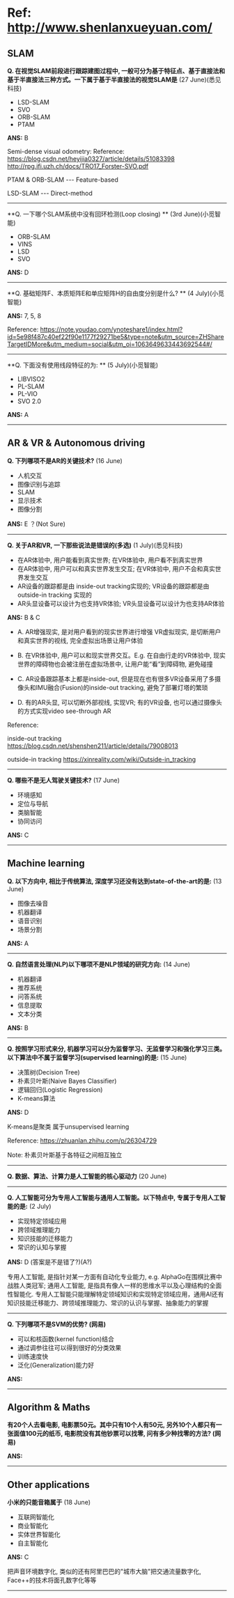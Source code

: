 # Ref: http://www.shenlanxueyuan.com/

## SLAM

**Q. 在视觉SLAM前段进行跟踪建图过程中, 一般可分为基于特征点、基于直接法和基于半直接法三种方式。一下属于基于半直接法的视觉SLAM是** (27 June)(悉见科技)

- LSD-SLAM
- SVO
- ORB-SLAM
- PTAM

**ANS:** B

Semi-dense visual odometry: Reference: https://blog.csdn.net/heyijia0327/article/details/51083398
                                       http://rpg.ifi.uzh.ch/docs/TRO17_Forster-SVO.pdf

PTAM & ORB-SLAM --- Feature-based

LSD-SLAM --- Direct-method

----------------------------------------------------------------------------------------------------------------------------------

**Q. 一下哪个SLAM系统中没有回环检测(Loop closing) ** (3rd June)(小觅智能) 
- ORB-SLAM
- VINS
- LSD
- SVO

**ANS:** D

----------------------------------------------------------------------------------------------------------------------------------

**Q. 基础矩阵F、本质矩阵E和单应矩阵H的自由度分别是什么? ** (4 July)(小觅智能)

**ANS:** 7, 5, 8

Reference: https://note.youdao.com/ynoteshare1/index.html?id=5e98f487c40ef22f90e1177f29271be5&type=note&utm_source=ZHShareTargetIDMore&utm_medium=social&utm_oi=1063649633443692544#/

----------------------------------------------------------------------------------------------------------------------------------

**Q. 下面没有使用线段特征的为: ** (5 July)(小觅智能) 
- LIBVISO2
- PL-SLAM
- PL-VIO
- SVO 2.0

**ANS:** A



----------------------------------------------------------------------------------------------------------------------------------

## AR & VR & Autonomous driving

**Q. 下列哪项不是AR的关键技术?** (16 June)
- 人机交互
- 图像识别与追踪
- SLAM
- 显示技术
- 图像分割

**ANS:** E ？(Not Sure)

----------------------------------------------------------------------------------------------------------------------------------

**Q. 关于AR和VR, 一下那些说法是错误的(多选)** (1 July)(悉见科技)  
- 在AR体验中, 用户能看到真实世界; 在VR体验中, 用户看不到真实世界
- 在AR体验中, 用户可以和真实世界发生交互; 在VR体验中, 用户不会和真实世界发生交互
- AR设备的跟踪都是由 inside-out tracking实现的; VR设备的跟踪都是由outside-in tracking 实现的
- AR头显设备可以设计为也支持VR体验; VR头显设备可以设计为也支持AR体验

**ANS:** B & C

- A. 
AR增强现实, 是对用户看到的现实世界进行增强
VR虚拟现实, 是切断用户和真实世界的视线, 完全虚拟出场景让用户体验

- B. 
在VR体验中, 用户可以和现实世界交互。E.g. 在自由行走的VR体验中, 现实世界的障碍物也会被注册在虚拟场景中, 让用户能“看”到障碍物, 避免碰撞

- C. 
AR设备跟踪基本上都是inside-out, 但是现在也有很多VR设备采用了多摄像头和IMU融合(Fusion)的inside-out tracking, 避免了部署灯塔的繁琐

- D. 
有的AR头显, 可以切断外部视线, 实现VR; 有的VR设备, 也可以通过摄像头的方式实现video see-through AR


Reference: 

inside-out tracking https://blog.csdn.net/shenshen211/article/details/79008013
            
outside-in tracking https://xinreality.com/wiki/Outside-in_tracking

----------------------------------------------------------------------------------------------------------------------------------           
**Q. 哪些不是无人驾驶关键技术?** (17 June)
- 环境感知
- 定位与导航
- 类脑智能
- 协同访问

**ANS:** C

----------------------------------------------------------------------------------------------------------------------------------

## Machine learning

**Q. 以下方向中, 相比于传统算法, 深度学习还没有达到state-of-the-art的是:** (13 June)
- 图像去噪音
- 机器翻译
- 语音识别
- 场景分割

**ANS:** A

----------------------------------------------------------------------------------------------------------------------------------

**Q. 自然语言处理(NLP)以下哪项不是NLP领域的研究方向:** (14 June)
- 机器翻译
- 推荐系统
- 问答系统
- 信息提取
- 文本分类

**ANS:** B

----------------------------------------------------------------------------------------------------------------------------------

**Q. 按照学习形式来分, 机器学习可以分为监督学习、无监督学习和强化学习三类。以下算法中不属于监督学习(supervised learning)的是:** (15 June)
- 决策树(Decision Tree)
- 朴素贝叶斯(Naive Bayes Classifier)
- 逻辑回归(Logistic Regression)
- K-means算法

**ANS:** D

K-means是聚类 属于unsupervised learning

Reference: https://zhuanlan.zhihu.com/p/26304729

Note: 朴素贝叶斯基于各特征之间相互独立

----------------------------------------------------------------------------------------------------------------------------------

**Q. 数据、算法、计算力是人工智能的核心驱动力** (20 June)

----------------------------------------------------------------------------------------------------------------------------------

**Q. 人工智能可分为专用人工智能与通用人工智能。以下特点中, 专属于专用人工智能的是:** (2 July)
- 实现特定领域应用
- 跨领域推理能力
- 知识技能的迁移能力
- 常识的认知与掌握

**ANS:** D (答案是不是错了?)(A?)

专用人工智能, 是指针对某一方面有自动化专业能力, e.g. AlphaGo在围棋比赛中战胜人类冠军; 通用人工智能, 是指具有像人一样的思维水平以及心理结构的全面性智能化.  专用人工智能只能理解特定领域知识和实现特定领域应用，通用AI还有知识技能迁移能力、跨领域推理能力、常识的认识与掌握、抽象能力的掌握

----------------------------------------------------------------------------------------------------------------------------------


**Q. 下列哪项不是SVM的优势? (网易)**
- 可以和核函数(kernel function)结合
- 通过调参往往可以得到很好的分类效果
- 训练速度快
- 泛化(Generalization)能力好

**ANS:**


----------------------------------------------------------------------------------------------------------------------------------

## Algorithm & Maths

**有20个人去看电影, 电影票50元。其中只有10个人有50元, 另外10个人都只有一张面值100元的纸币, 电影院没有其他钞票可以找零, 问有多少种找零的方法? (网易)**

**ANS:**

----------------------------------------------------------------------------------------------------------------------------------

## Other applications

**小米的只能音箱属于** (18 June)
- 互联网智能化
- 商业智能化
- 实体世界智能化
- 自主智能化

**ANS:** C

把声音环境数字化, 类似的还有阿里巴巴的"城市大脑"把交通流量数字化, Face++的技术将面孔数字化等等

----------------------------------------------------------------------------------------------------------------------------------


